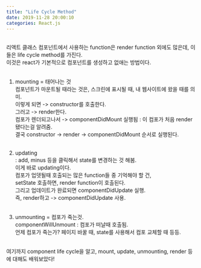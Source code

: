 ```yaml
---
title: "Life Cycle Method"
date: 2019-11-28 20:00:10
categories: React.js
---
```

<br>
리액트 클래스 컴포넌트에서 사용하는 function은 render function 외에도 많은데, 이들은 life cycle method를 가진다. <br>
이것은 react가 기본적으로 컴포넌트를 생성하고 없애는 방법이다.<br><br>

1. mounting = 태어나는 것<br>
컴포넌트가 마운트될 때라는 것은, 스크린에 표시될 때, 내 웹사이트에 왔을 때를 의미.<br> 
이렇게 되면 -> constructor를 호출한다.<br>
그러고 -> render한다.<br>
컴포가 렌더되고나서 -> componentDidMount 실행됨 : 이 컴포가 처음 render됐다는걸 알려줌.<br>
결국 constructor -> render -> componentDidMount 순서로 실행된다.<br><br>

2. updating <br>
: add, minus 등을 클릭해서 state를 변경하는 것 해봄. <br>
이게 바로 updating이다.<br>
컴포가 업뎃될때 호출되는 많은 function들 중 기억해야 할 건, <br>
setState 호출하면, render function이 호출된다.<br>
그리고 업데이트가 완료되면 componentDidUpdate 실행.<br>
즉, render하고 -> componentDidUpdate 사용. <br><br>

3. unmounting = 컴포가 죽는것. <br>
componentWillUnmount : 컴포가 떠날때 호출됨. <br>
언제 컴포가 죽는가? 페이지 바꿀 때, state를 사용해서 컴포 교체할 때 등등.<br><br>

여기까지 component life cycle을 알고, mount, update, unmounting, render 등에 대해도 배워보았다!<br>
